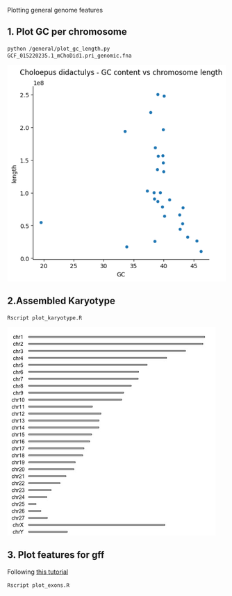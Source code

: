 Plotting general genome features

## 1. Plot GC per chromosome

```
python /general/plot_gc_length.py GCF_015220235.1_mChoDid1.pri_genomic.fna

```


![](/general/CD-GC-lengthsm.png)


## 2.Assembled Karyotype

``` 
Rscript plot_karyotype.R
```

![](/general/karyotype.jpg) 


## 3. Plot features for gff 

Following [this tutorial](https://bernatgel.github.io/karyoploter_tutorial//Examples/PVivaxGenes/PVivaxGenes.html)

``` 
Rscript plot_exons.R
```
